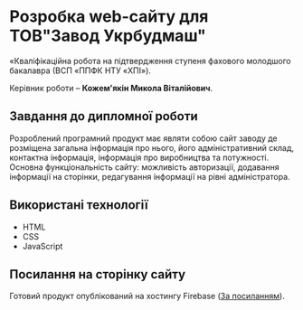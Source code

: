 # Розробка web-сайту для ТОВ"Завод Укрбудмаш"

«Кваліфікаційна робота на підтвердження ступеня фахового молодшого бакалавра (ВСП «ППФК НТУ «ХПІ»).

Керівник роботи – **Кожем'якін Микола Віталійович**.

## Завдання до дипломної роботи

Розроблений програмний продукт має являти собою сайт заводу де розміщена загальна інформація про нього, його адміністративний склад, контактна інформація, інформація про виробництва та потужності. Основна функціональність сайту: можливість авторизації, додавання інформації на сторінки, редагування інформації на рівні адміністратора.

## Використані технології

* HTML
* CSS
* JavaSсript

## Посилання на сторінку сайту
Готовий продукт опублікований на хостингу Firebase ([За посиланням](https://llc--zavod-ukrbudmash.web.app/)).
